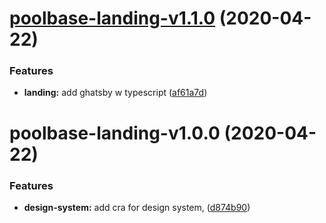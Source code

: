 # [poolbase-landing-v1.1.0](https://github.com/ComposableWeb/poolbase/compare/poolbase-landing-v1.0.0...poolbase-landing-v1.1.0) (2020-04-22)


### Features

* **landing:** add ghatsby w typescript ([af61a7d](https://github.com/ComposableWeb/poolbase/commit/af61a7d43627bbaa45c983a7ccb2200a43b7fca9))

# poolbase-landing-v1.0.0 (2020-04-22)


### Features

* **design-system:** add cra for design system, ([d874b90](https://github.com/ComposableWeb/poolbase/commit/d874b90c81ec4e5ad1fdb0af83a56c4f7b3c7096))
